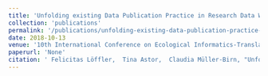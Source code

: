 ```yaml
---
title: 'Unfolding existing Data Publication Practice in Research Data Workflows in the Biological and Environmental Sciences–First Results from a Survey'
collection: 'publications'
permalink: '/publications/unfolding-existing-data-publication-practice-in-research-data-workflows-in-the-biological-and-environmental-sciences-first-results-from-a-survey'
date: 2018-10-13
venue: '10th International Conference on Ecological Informatics-Translating Ecological Data into Knowledge and Decisions in a Rapidly Changing World'
paperurl: 'None'
citation: ' Felicitas Löffler,  Tina Astor,  Claudia Müller-Birn, "Unfolding existing Data Publication Practice in Research Data Workflows in the Biological and Environmental Sciences–First Results from a Survey." 10th International Conference on Ecological Informatics-Translating Ecological Data into Knowledge and Decisions in a Rapidly Changing World, 2018.'
---
```


